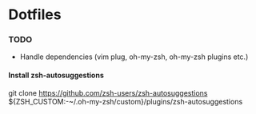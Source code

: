 # Dotfiles

### TODO
* Handle dependencies (vim plug, oh-my-zsh, oh-my-zsh plugins etc.)


#### Install zsh-autosuggestions
git clone https://github.com/zsh-users/zsh-autosuggestions ${ZSH_CUSTOM:-~/.oh-my-zsh/custom}/plugins/zsh-autosuggestions
